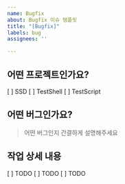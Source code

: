 ```yaml
---
name: Bugfix
about: Bugfix 이슈 템플릿
title: "[Bugfix]"
labels: bug
assignees: ''

---
```


## 어떤 프로젝트인가요?
[ ] SSD
[ ] TestShell
[ ] TestScript

## 어떤 버그인가요?
> 어떤 버그인지 간결하게 설명해주세요

## 작업 상세 내용
[ ] TODO
[ ] TODO
[ ] TODO
